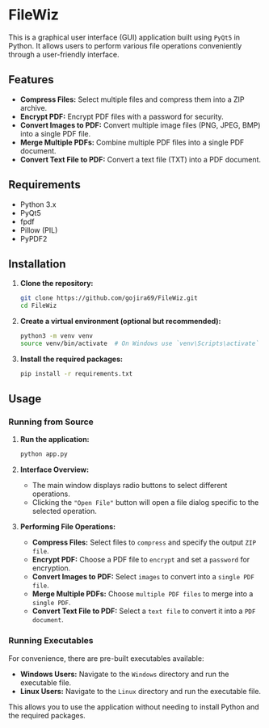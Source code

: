# FileWiz

This is a graphical user interface (GUI) application built using `PyQt5` in Python. It allows users to perform various file operations conveniently through a user-friendly interface.

## Features

- **Compress Files:** Select multiple files and compress them into a ZIP archive.
- **Encrypt PDF:** Encrypt PDF files with a password for security.
- **Convert Images to PDF:** Convert multiple image files (PNG, JPEG, BMP) into a single PDF file.
- **Merge Multiple PDFs:** Combine multiple PDF files into a single PDF document.
- **Convert Text File to PDF:** Convert a text file (TXT) into a PDF document.

## Requirements

- Python 3.x
- PyQt5
- fpdf
- Pillow (PIL)
- PyPDF2

## Installation

1. **Clone the repository:**

   ```sh
   git clone https://github.com/gojira69/FileWiz.git
   cd FileWiz
   ```

2. **Create a virtual environment (optional but recommended):**

   ```sh
   python3 -m venv venv
   source venv/bin/activate  # On Windows use `venv\Scripts\activate`
   ```

3. **Install the required packages:**

   ```sh
   pip install -r requirements.txt
   ```

## Usage

### Running from Source

1. **Run the application:**

   ```sh
   python app.py
   ```

2. **Interface Overview:**

   - The main window displays radio buttons to select different operations.
   - Clicking the `"Open File"` button will open a file dialog specific to the selected operation.

3. **Performing File Operations:**

   - **Compress Files:** Select files to `compress` and specify the output `ZIP file`.
   - **Encrypt PDF:** Choose a PDF file to `encrypt` and set a `password` for encryption.
   - **Convert Images to PDF:** Select `images` to convert into a `single PDF file`.
   - **Merge Multiple PDFs:** Choose `multiple PDF files` to merge into a `single PDF`.
   - **Convert Text File to PDF:** Select a `text file` to convert it into a `PDF document`.

### Running Executables

For convenience, there are pre-built executables available:

- **Windows Users:** Navigate to the `Windows` directory and run the executable file.
- **Linux Users:** Navigate to the `Linux` directory and run the executable file.

This allows you to use the application without needing to install Python and the required packages.
